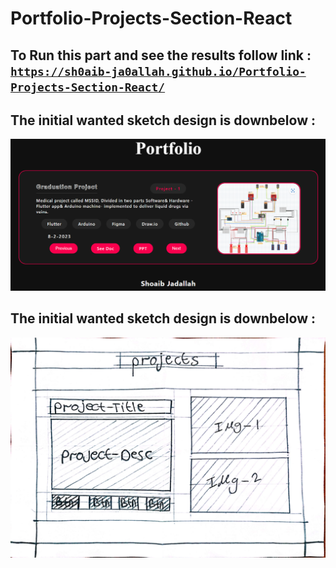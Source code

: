 # Portfolio-Projects-Section-React

## To Run this part and see the results follow link : <br /><code>https://sh0aib-ja0allah.github.io/Portfolio-Projects-Section-React/</code>

## The initial wanted sketch design is downbelow : 
![Design preview for the First task](./Projects-Section-template.png)

## The initial wanted sketch design is downbelow : 
![Design preview for the First task](./ProjectsSectionDesign.jpg)
